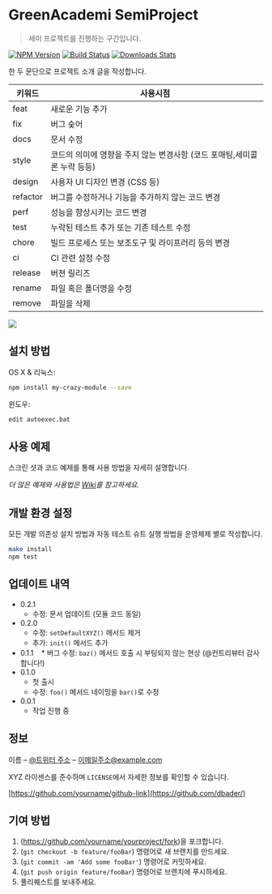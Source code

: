 # GreenAcademi SemiProject
> 세미 프로젝트를 진행하는 구간입니다.

[![NPM Version][npm-image]][npm-url]
[![Build Status][travis-image]][travis-url]
[![Downloads Stats][npm-downloads]][npm-url]

한 두 문단으로 프로젝트 소개 글을 작성합니다.

| **키워드** | **사용시점**                                                             |
|------------|--------------------------------------------------------------------------|
| feat       | 새로운 기능 추가                                                         |
| fix        | 버그 숮어                                                                |
| docs       | 문서 수정                                                                |
| style      | 코드의 의미에 영향을 주지 않는 변경사항 (코드 포매팅,세미콜론 누락 등등) |
| design     | 사용자 UI 디자인 변경 (CSS 등)                                           |
| refactor   | 버그를 수정하거나 기능을 추가하지 않는 코드 변경                         |
| perf       | 성능을 향상시키는 코드 변경                                              |
| test       | 누락된 테스트 추가 또는 기존 테스트 수정                                 |
| chore      | 빌드 프로세스 또는 보조도구 및 라이프러리 등의 변경                      |
| ci         | CI 관련 설정 수정                                                        |
| release    | 버젼 릴리즈                                                              |
| rename     | 파일 혹은 폴더명을 수정                                                  |
| remove     | 파일을 삭제                                                              |



![](../header.png)

## 설치 방법

OS X & 리눅스:

```sh
npm install my-crazy-module --save
```

윈도우:

```sh
edit autoexec.bat
```

## 사용 예제

스크린 샷과 코드 예제를 통해 사용 방법을 자세히 설명합니다.

_더 많은 예제와 사용법은 [Wiki][wiki]를 참고하세요._

## 개발 환경 설정

모든 개발 의존성 설치 방법과 자동 테스트 슈트 실행 방법을 운영체제 별로 작성합니다.

```sh
make install
npm test
```

## 업데이트 내역

* 0.2.1
    * 수정: 문서 업데이트 (모듈 코드 동일)
* 0.2.0
    * 수정: `setDefaultXYZ()` 메서드 제거
    * 추가: `init()` 메서드 추가
* 0.1.1
    * 버그 수정: `baz()` 메서드 호출 시 부팅되지 않는 현상 (@컨트리뷰터 감사합니다!)
* 0.1.0
    * 첫 출시
    * 수정: `foo()` 메서드 네이밍을 `bar()`로 수정
* 0.0.1
    * 작업 진행 중

## 정보

이름 – [@트위터 주소](https://twitter.com/dbader_org) – 이메일주소@example.com

XYZ 라이센스를 준수하며 ``LICENSE``에서 자세한 정보를 확인할 수 있습니다.

[https://github.com/yourname/github-link](https://github.com/dbader/)

## 기여 방법

1. (<https://github.com/yourname/yourproject/fork>)을 포크합니다.
2. (`git checkout -b feature/fooBar`) 명령어로 새 브랜치를 만드세요.
3. (`git commit -am 'Add some fooBar'`) 명령어로 커밋하세요.
4. (`git push origin feature/fooBar`) 명령어로 브랜치에 푸시하세요. 
5. 풀리퀘스트를 보내주세요.

<!-- Markdown link & img dfn's -->
[npm-image]: https://img.shields.io/npm/v/datadog-metrics.svg?style=flat-square
[npm-url]: https://npmjs.org/package/datadog-metrics
[npm-downloads]: https://img.shields.io/npm/dm/datadog-metrics.svg?style=flat-square
[travis-image]: https://img.shields.io/travis/dbader/node-datadog-metrics/master.svg?style=flat-square
[travis-url]: https://travis-ci.org/dbader/node-datadog-metrics
[wiki]: https://github.com/yourname/yourproject/wiki
